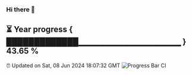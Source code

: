 ### Hi there 👋
⏳ Year progress { █████████████▁▁▁▁▁▁▁▁▁▁▁▁▁▁▁▁▁ } 43.65 %
---
⏰ Updated on Sat, 08 Jun 2024 18:07:32 GMT
![Progress Bar CI](https://github.com/Moyi321/Moyi321/workflows/Progress%20Bar%20CI/badge.svg)
